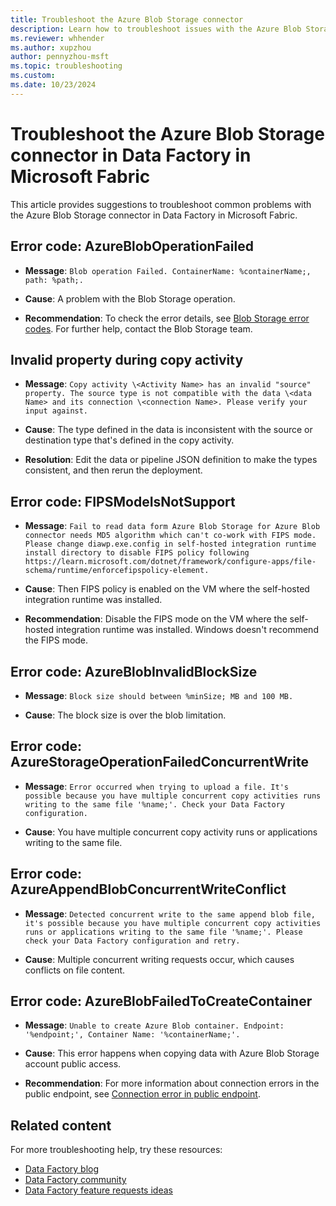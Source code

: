 ```yaml
---
title: Troubleshoot the Azure Blob Storage connector
description: Learn how to troubleshoot issues with the Azure Blob Storage connector in Data Factory in Microsoft Fabric.
ms.reviewer: whhender
ms.author: xupzhou
author: pennyzhou-msft
ms.topic: troubleshooting
ms.custom:
ms.date: 10/23/2024
---
```


# Troubleshoot the Azure Blob Storage connector in Data Factory in Microsoft Fabric

This article provides suggestions to troubleshoot common problems with the Azure Blob Storage connector in Data Factory in Microsoft Fabric.

## Error code: AzureBlobOperationFailed

- **Message**: `Blob operation Failed. ContainerName: %containerName;, path: %path;.`

- **Cause**: A problem with the Blob Storage operation.

- **Recommendation**: To check the error details, see [Blob Storage error codes](/rest/api/storageservices/blob-service-error-codes). For further help, contact the Blob Storage team.

## Invalid property during copy activity

- **Message**: `Copy activity \<Activity Name> has an invalid "source" property. The source type is not compatible with the data \<data Name> and its connection \<connection Name>. Please verify your input against.`

- **Cause**: The type defined in the data is inconsistent with the source or destination type that's defined in the copy activity.

- **Resolution**: Edit the data or pipeline JSON definition to make the types consistent, and then rerun the deployment.

## Error code: FIPSModeIsNotSupport

- **Message**: `Fail to read data form Azure Blob Storage for Azure Blob connector needs MD5 algorithm which can't co-work with FIPS mode. Please change diawp.exe.config in self-hosted integration runtime install directory to disable FIPS policy following https://learn.microsoft.com/dotnet/framework/configure-apps/file-schema/runtime/enforcefipspolicy-element.`

- **Cause**: Then FIPS policy is enabled on the VM where the self-hosted integration runtime was installed.

- **Recommendation**: Disable the FIPS mode on the VM where the self-hosted integration runtime was installed. Windows doesn't recommend the FIPS mode.

## Error code: AzureBlobInvalidBlockSize

- **Message**: `Block size should between %minSize; MB and 100 MB.`

- **Cause**: The block size is over the blob limitation.

## Error code: AzureStorageOperationFailedConcurrentWrite

- **Message**: `Error occurred when trying to upload a file. It's possible because you have multiple concurrent copy activities runs writing to the same file '%name;'. Check your Data Factory configuration.`

- **Cause**: You have multiple concurrent copy activity runs or applications writing to the same file.

## Error code: AzureAppendBlobConcurrentWriteConflict

- **Message**: `Detected concurrent write to the same append blob file, it's possible because you have multiple concurrent copy activities runs or applications writing to the same file '%name;'. Please check your Data Factory configuration and retry.`

- **Cause**: Multiple concurrent writing requests occur, which causes conflicts on file content.

## Error code: AzureBlobFailedToCreateContainer

- **Message**: `Unable to create Azure Blob container. Endpoint: '%endpoint;', Container Name: '%containerName;'.`

- **Cause**: This error happens when copying data with Azure Blob Storage account public access.

- **Recommendation**: For more information about connection errors in the public endpoint, see [Connection error in public endpoint](/azure/data-factory/security-and-access-control-troubleshoot-guide#connection-error-in-public-endpoint).

## Related content

For more troubleshooting help, try these resources:

- [Data Factory blog](https://blog.fabric.microsoft.com/blog/category/data-factory)
- [Data Factory community](https://community.fabric.microsoft.com/t5/Data-Factory-preview-Community/ct-p/datafactory)
- [Data Factory feature requests ideas](https://ideas.fabric.microsoft.com/)
